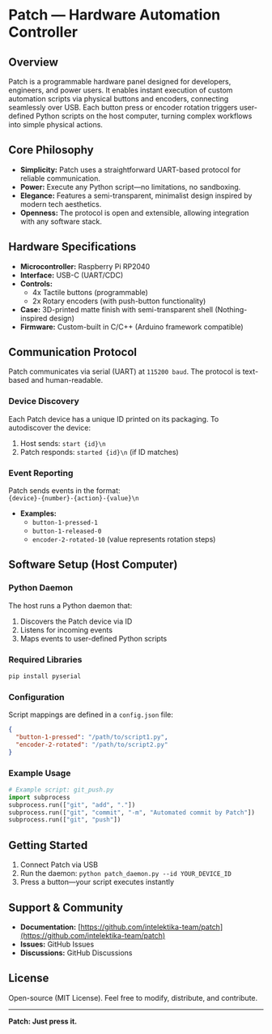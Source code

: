 # Patch — Hardware Automation Controller

## Overview
Patch is a programmable hardware panel designed for developers, engineers, and power users. It enables instant execution of custom automation scripts via physical buttons and encoders, connecting seamlessly over USB. Each button press or encoder rotation triggers user-defined Python scripts on the host computer, turning complex workflows into simple physical actions.

## Core Philosophy
- **Simplicity:** Patch uses a straightforward UART-based protocol for reliable communication.
- **Power:** Execute any Python script—no limitations, no sandboxing.
- **Elegance:** Features a semi-transparent, minimalist design inspired by modern tech aesthetics.
- **Openness:** The protocol is open and extensible, allowing integration with any software stack.

## Hardware Specifications
- **Microcontroller:** Raspberry Pi RP2040
- **Interface:** USB-C (UART/CDC)
- **Controls:** 
  - 4x Tactile buttons (programmable)
  - 2x Rotary encoders (with push-button functionality)
- **Case:** 3D-printed matte finish with semi-transparent shell (Nothing-inspired design)
- **Firmware:** Custom-built in C/C++ (Arduino framework compatible)

## Communication Protocol
Patch communicates via serial (UART) at `115200 baud`. The protocol is text-based and human-readable.

### Device Discovery
Each Patch device has a unique ID printed on its packaging. To autodiscover the device:

1. Host sends: `start {id}\n`
2. Patch responds: `started {id}\n` (if ID matches)

### Event Reporting
Patch sends events in the format:  
`{device}-{number}-{action}-{value}\n`

- **Examples:**
  - `button-1-pressed-1`
  - `button-1-released-0`
  - `encoder-2-rotated-10` (value represents rotation steps)

## Software Setup (Host Computer)

### Python Daemon
The host runs a Python daemon that:
1. Discovers the Patch device via ID
2. Listens for incoming events
3. Maps events to user-defined Python scripts

### Required Libraries
```bash
pip install pyserial
```

### Configuration
Script mappings are defined in a `config.json` file:
```json
{
  "button-1-pressed": "/path/to/script1.py",
  "encoder-2-rotated": "/path/to/script2.py"
}
```

### Example Usage
```python
# Example script: git_push.py
import subprocess
subprocess.run(["git", "add", "."])
subprocess.run(["git", "commit", "-m", "Automated commit by Patch"])
subprocess.run(["git", "push"])
```

## Getting Started
1. Connect Patch via USB
2. Run the daemon: `python patch_daemon.py --id YOUR_DEVICE_ID`
3. Press a button—your script executes instantly

## Support & Community
- **Documentation:** [https://github.com/intelektika-team/patch](https://github.com/intelektika-team/patch)
- **Issues:** GitHub Issues
- **Discussions:** GitHub Discussions

## License
Open-source (MIT License). Feel free to modify, distribute, and contribute.

---

**Patch: Just press it.**
